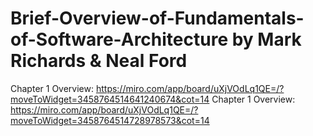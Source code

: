 # Brief-Overview-of-Fundamentals-of-Software-Architecture by Mark Richards & Neal Ford



Chapter 1 Overview: https://miro.com/app/board/uXjVOdLq1QE=/?moveToWidget=3458764514641240674&cot=14
Chapter 1 Overview: https://miro.com/app/board/uXjVOdLq1QE=/?moveToWidget=3458764514728978573&cot=14
